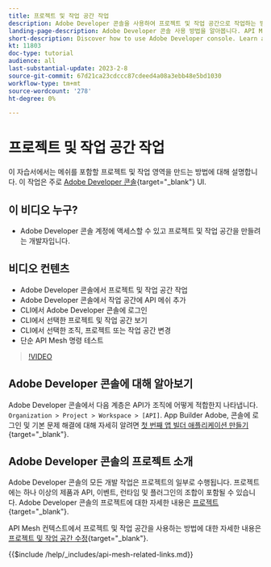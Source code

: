```yaml
---
title: 프로젝트 및 작업 공간 작업
description: Adobe Developer 콘솔을 사용하여 프로젝트 및 작업 공간으로 작업하는 방법을 살펴봅니다.
landing-page-description: Adobe Developer 콘솔 사용 방법을 알아봅니다. API Mesh에서 사용할 프로젝트 및 작업 공간에 대해 알아봅니다.
short-description: Discover how to use Adobe Developer console. Learn about projects and workspaces to be used with API Mesh.
kt: 11803
doc-type: tutorial
audience: all
last-substantial-update: 2023-2-8
source-git-commit: 67d21ca23cdccc87cdeed4a08a3ebb48e5bd1030
workflow-type: tm+mt
source-wordcount: '278'
ht-degree: 0%

---
```



# 프로젝트 및 작업 공간 작업

이 자습서에서는 메쉬를 포함할 프로젝트 및 작업 영역을 만드는 방법에 대해 설명합니다. 이 작업은 주로 [Adobe Developer 콘솔](https://developer.adobe.com/console){target="_blank"} UI.

## 이 비디오 누구?

* Adobe Developer 콘솔 계정에 액세스할 수 있고 프로젝트 및 작업 공간을 만들려는 개발자입니다.

## 비디오 컨텐츠

* Adobe Developer 콘솔에서 프로젝트 및 작업 공간 작업
* Adobe Developer 콘솔에서 작업 공간에 API 메쉬 추가
* CLI에서 Adobe Developer 콘솔에 로그인
* CLI에서 선택한 프로젝트 및 작업 공간 보기
* CLI에서 선택한 조직, 프로젝트 또는 작업 공간 변경
* 단순 API Mesh 명령 테스트

>[!VIDEO](https://video.tv.adobe.com/v/3414123/)

## Adobe Developer 콘솔에 대해 알아보기

Adobe Developer 콘솔에서 다음 계층은 API가 조직에 어떻게 적합한지 나타냅니다. `Organization > Project > Workspace > [API]`. App Builder Adobe, 콘솔에 로그인 및 기본 문제 해결에 대해 자세히 알려면 [첫 번째 앱 빌더 애플리케이션 만들기](https://developer.adobe.com/app-builder/docs/getting_started/first_app/){target="_blank"}.

## Adobe Developer 콘솔의 프로젝트 소개

Adobe Developer 콘솔의 모든 개발 작업은 프로젝트의 일부로 수행됩니다. 프로젝트에는 하나 이상의 제품과 API, 이벤트, 런타임 및 플러그인의 조합이 포함될 수 있습니다. Adobe Developer 콘솔의 프로젝트에 대한 자세한 내용은 [프로젝트](https://developer.adobe.com/developer-console/docs/guides/projects/){target="_blank"}.

API Mesh 컨텍스트에서 프로젝트 및 작업 공간을 사용하는 방법에 대한 자세한 내용은 [프로젝트 및 작업 공간 수정](https://developer.adobe.com/graphql-mesh-gateway/gateway/create-mesh/#modify-projects-and-workspaces){target="_blank"}.

{{$include /help/_includes/api-mesh-related-links.md}}
